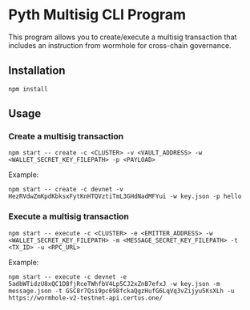 # Pyth Multisig CLI Program

This program allows you to create/execute a multisig transaction that includes an instruction from wormhole for cross-chain governance.

## Installation

```
npm install
```

## Usage

### Create a multisig transaction

```
npm start -- create -c <CLUSTER> -v <VAULT_ADDRESS> -w <WALLET_SECRET_KEY_FILEPATH> -p <PAYLOAD>
```

Example:

```
npm start -- create -c devnet -v HezRVdwZmKpdKbksxFytKnHTQVztiTmL3GHdNadMFYui -w key.json -p hello
```

### Execute a multisig transaction

```
npm start -- execute -c <CLUSTER> -e <EMITTER_ADDRESS> -w <WALLET_SECRET_KEY_FILEPATH> -m <MESSAGE_SECRET_KEY_FILEPATH> -t <TX_ID> -u <RPC_URL>
```

Example:

```
npm start -- execute -c devnet -e 5adbWTidzU8xQC1D8fjRceTWhfbV4Lp5CJ2xZnB7efxJ -w key.json -m message.json -t GSC8r7Qsi9pc698fckaQgzHufG6LqVq3vZijyu5KsXLh -u https://wormhole-v2-testnet-api.certus.one/
```
